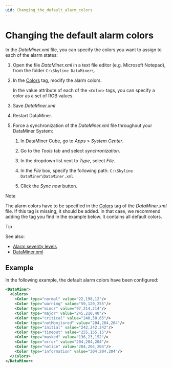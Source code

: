 ```yaml
---
uid: Changing_the_default_alarm_colors
---
```


# Changing the default alarm colors

In the *DataMiner.xml* file, you can specify the colors you want to assign to each of the alarm states:

1. Open the file *DataMiner.xml* in a text file editor (e.g. Microsoft Notepad), from the folder `C:\Skyline DataMiner\`.

1. In the [Colors](xref:DataMiner.Colors) tag, modify the alarm colors.

   In the value attribute of each of the `<Color>` tags, you can specify a color as a set of RGB values.

1. Save *DataMiner.xml*

1. Restart DataMiner.

1. Force a synchronization of the *DataMiner.xml* file throughout your DataMiner System:

   1. In DataMiner Cube, go to *Apps* > *System Center*.

   1. Go to the *Tools* tab and select *synchronization*.

   1. In the dropdown list next to *Type*, select *File*.

   1. In the *File* box, specify the following path: `C:\Skyline DataMiner\DataMiner.xml`.

   1. Click the *Sync now* button.

> [!NOTE]
> The alarm colors have to be specified in the [Colors](xref:DataMiner.Colors) tag of the *DataMiner.xml* file. If this tag is missing, it should be added. In that case, we recommend adding the tag you find in the example below. It contains all default colors.

> [!TIP]
> See also:
>
> - [Alarm severity levels](xref:Alarm_types#alarm-severity-levels)
> - [DataMiner.xml](xref:DataMiner_xml#dataminerxml)

## Example

In the following example, the default alarm colors have been configured:

```xml
<DataMiner>
  <Colors>
    <Color type="normal" value="22,198,12"/>
    <Color type="warning" value="59,120,255"/>
    <Color type="minor" value="97,214,214"/>
    <Color type="major" value="245,210,40"/>
    <Color type="critical" value="240,50,65"/>
    <Color type="notMonitored" value="204,204,204"/>
    <Color type="initial" value="242,242,242"/>
    <Color type="timeout" value="255,155,15"/>
    <Color type="masked" value="136,23,152"/>
    <Color type="error" value="204,204,204"/>
    <Color type="notice" value="204,204,204"/>
    <Color type="information" value="204,204,204"/>
  </Colors>
</DataMiner>
```
